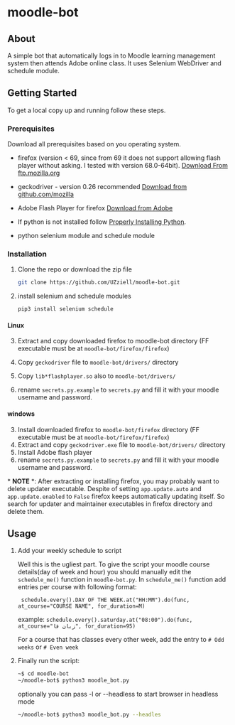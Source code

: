 # moodle-bot

<!-- TABLE OF CONTENTS 
## Table of Contents

* [About the Project](#about-the-project)
  * [Built With](#built-with)
* [Getting Started](#getting-started)
  * [Prerequisites](#prerequisites)
  * [Installation](#installation)
* [Usage](#usage)
* [Roadmap](#roadmap)
* [Contributing](#contributing)
* [License](#license)
* [Contact](#contact)
* [Acknowledgements](#acknowledgements) -->


<!-- ABOUT THE PROJECT -->
## About

A simple bot that automatically logs in to Moodle learning management system then attends Adobe online class.
 It uses Selenium WebDriver and schedule module. 

<!-- GETTING STARTED -->
## Getting Started

To get a local copy up and running follow these steps.

### Prerequisites
Download all prerequisites based on you operating system.
* firefox (version < 69, since from 69 it does not support allowing flash player without asking.
I tested with version 68.0-64bit). [Download From ftp.mozilla.org](https://ftp.mozilla.org/pub/firefox/releases/)

* geckodriver - version 0.26 recommended  [Download from github.com/mozilla](https://github.com/mozilla/geckodriver/releases/tag/v0.26.0)
* Adobe Flash Player for firefox [Download from Adobe](https://get.adobe.com/flashplayer/)
* If python is not installed follow [Properly Installing Python](https://docs.python-guide.org/starting/installation/).
* python selenium module and schedule module

### Installation
1. Clone the repo or download the zip file
    ```sh
    git clone https://github.com/UZziell/moodle-bot.git
    ```
2. install selenium and schedule modules
    ```sh
    pip3 install selenium schedule
    ```
#### Linux

3. Extract and copy downloaded firefox to moodle-bot directory (FF executable must be at `moodle-bot/firefox/firefox`)
4. Copy `geckodriver` file to `moodle-bot/drivers/` directory
5. Copy `lib*flashplayer.so` also to `moodle-bot/drivers/`

6. rename `secrets.py.example` to `secrets.py` and fill it with your moodle username and password.

#### windows

3. Install downloaded firefox to `moodle-bot/firefox` directory (FF executable must be at `moodle-bot/firefox/firefox`)
4. Extract and copy `geckodriver.exe` file to `moodle-bot/drivers/` directory
5. Install Adobe flash player
6. rename `secrets.py.example` to `secrets.py` and fill it with your moodle username and password.

\* **NOTE** \*:  After extracting or installing firefox, you may probably want to delete updater executable.
 Despite of setting `app.update.auto` and `app.update.enabled` to `False` firefox keeps automatically updating itself.
 So search for updater and maintainer executables in firefox directory and delete them.
<!-- USAGE EXAMPLES -->
## Usage

1. Add your weekly schedule to script

    Well this is the ugliest part. To give the script your moodle course details(day of week and hour) you should manually
    edit the `schedule_me()` function in `moodle-bot.py`. In `schedule_me()` function add entries per course with following format:
    
        schedule.every().DAY OF THE WEEK.at("HH:MM").do(func, at_course="COURSE NAME", for_duration=M)
    
    example:
        ```schedule.every().saturday.at("08:00").do(func, at_course="زبان فا", for_duration=95)```
    
    For a course that has classes every other week, add the entry to `# Odd weeks` or `# Even week`

2. Finally run the script:
    ```sh
    ~$ cd moodle-bot
    ~/moodle-bot$ python3 moodle_bot.py
    ```
    optionally you can pass -l or --headless to start browser in headless mode
    ```sh
    ~/moodle-bot$ python3 moodle_bot.py --headles
    ```